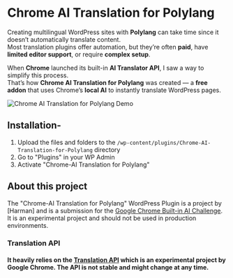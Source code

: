 # Chrome AI Translation for Polylang

Creating multilingual WordPress sites with **Polylang** can take time since it doesn’t automatically translate content.  
Most translation plugins offer automation, but they’re often **paid**, have **limited editor support**, or require **complex setup**.

When **Chrome** launched its built-in **AI Translator API**, I saw a way to simplify this process.  
That’s how **Chrome AI Translation for Polylang** was created — a **free addon** that uses Chrome’s **local AI** to instantly translate WordPress pages.

![Chrome AI Translation for Polylang  Demo](https://autopoly-chromeai-translator.instawp.co/wp-content/uploads/2025/10/lv_0_20251031121646-ezgif.com-video-to-gif-converter-1.gif)

## Installation-

1. Upload the files and folders to the `/wp-content/plugins/Chrome-AI-Translation-for-Polylang` directory
2. Go to "Plugins" in your WP Admin
3. Activate "Chrome-AI Translation for Polylang"

## About this project

The "Chrome-AI Translation for Polylang" WordPress Plugin is a project by [Harman] and is a submission for the [Google Chrome Built-in AI Challenge](https://googlechromeai.devpost.com/).  
It is an experimental project and should not be used in production environments.

### Translation API

#### It heavily relies on the [Translation API](https://developer.chrome.com/docs/ai/translator-api) which is an experimental project by Google Chrome. The API is not stable and might change at any time.
